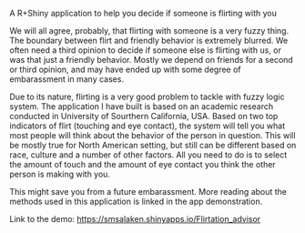 A R+Shiny application to help you decide if someone is flirting with you

We will all agree, probably, that flirting with someone is a very fuzzy thing. The boundary between flirt and
friendly behavior is extremely blurred. We often need a third opinion to decide if someone else is flirting with us, or
was that just a friendly behavior. Mostly we depend on friends for a second or third opinion, and may have ended up with
some degree of embarassment in many cases.

Due to its nature, flirting is a very good problem to tackle with fuzzy logic system. The application I have built is based 
on an academic research conducted in University of Sourthern California, USA. Based on two top indicators of flirt (touching 
and  eye contact), the system will tell you what most people will think about the behavior of the person in question. 
This will be mostly true for North American setting, but still can be different based on race, culture and a number of other
factors. All you need to do is to select the amount of touch and the amount of eye contact you think the other person is 
making with you. 

This might save you from a future embarassment. More reading about the methods used in this application is linked in the 
app demonstration.

Link to the demo: https://smsalaken.shinyapps.io/Flirtation_advisor 
